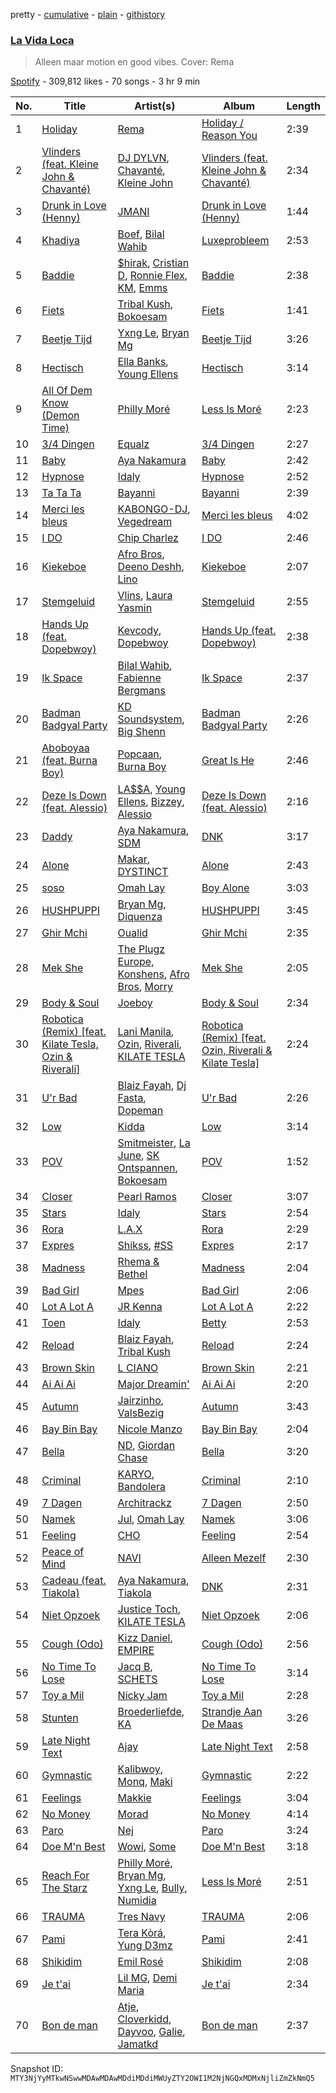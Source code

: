 pretty - [cumulative](/playlists/cumulative/37i9dQZF1DWXHyhanaNMoy.md) - [plain](/playlists/plain/37i9dQZF1DWXHyhanaNMoy) - [githistory](https://github.githistory.xyz/mackorone/spotify-playlist-archive/blob/main/playlists/plain/37i9dQZF1DWXHyhanaNMoy)

### [La Vida Loca](https://open.spotify.com/playlist/37i9dQZF1DWXHyhanaNMoy)

> Alleen maar motion en good vibes\. Cover: Rema

[Spotify](https://open.spotify.com/user/spotify) - 309,812 likes - 70 songs - 3 hr 9 min

| No. | Title | Artist(s) | Album | Length |
|---|---|---|---|---|
| 1 | [Holiday](https://open.spotify.com/track/0GfCR4T6WOErZOw1557ln7) | [Rema](https://open.spotify.com/artist/46pWGuE3dSwY3bMMXGBvVS) | [Holiday / Reason You](https://open.spotify.com/album/1NbIj94iC99QFhVA1nBuGX) | 2:39 |
| 2 | [Vlinders \(feat\. Kleine John & Chavanté\)](https://open.spotify.com/track/0dsRtIlchp7nmVAS5hemAr) | [DJ DYLVN](https://open.spotify.com/artist/0UW6JJvOT28AEOnu9H9d5l), [Chavanté](https://open.spotify.com/artist/46hfNL2Bni5Ux8hCDMAjIN), [Kleine John](https://open.spotify.com/artist/7bTUZU8QavxiW0GtvEVP0M) | [Vlinders \(feat\. Kleine John & Chavanté\)](https://open.spotify.com/album/3vMpRJnBn2mIOq4GrWFbHl) | 2:34 |
| 3 | [Drunk in Love \(Henny\)](https://open.spotify.com/track/14xuT74kDW0LIPMsr5g5zf) | [JMANI](https://open.spotify.com/artist/1QR6WDewVzcY8JrxP5Gyj3) | [Drunk in Love \(Henny\)](https://open.spotify.com/album/3AUvqkp5zza0MWlpv5OAwn) | 1:44 |
| 4 | [Khadiya](https://open.spotify.com/track/6CQqRYxhbmqOgOiE5obuQH) | [Boef](https://open.spotify.com/artist/0Jsk5iYMr5aNjHury7blm1), [Bilal Wahib](https://open.spotify.com/artist/5wV3FoaNbDB6X9INuQvs1K) | [Luxeprobleem](https://open.spotify.com/album/6knvd9gtuhGbZNMNxjpJWy) | 2:53 |
| 5 | [Baddie](https://open.spotify.com/track/4mgYtnnm01NgTKLlMpF10h) | [$hirak](https://open.spotify.com/artist/1uUuCEXmWpKN2YLl5xSoT2), [Cristian D](https://open.spotify.com/artist/1uBw9o9xJfe2H3geRocQq4), [Ronnie Flex](https://open.spotify.com/artist/5eir5zFJpES4j7gsymbVyl), [KM](https://open.spotify.com/artist/0MSYpagcvnSP2o91Ji2OCw), [Emms](https://open.spotify.com/artist/2AkaK2DXdBUWYjpwOHoKs2) | [Baddie](https://open.spotify.com/album/0u9XpTRBvmMooQZokHW7il) | 2:38 |
| 6 | [Fiets](https://open.spotify.com/track/7dXXQRborTggr2w04Ofo1j) | [Tribal Kush](https://open.spotify.com/artist/7fr6F0dEvfSoZW3fJ5fvUD), [Bokoesam](https://open.spotify.com/artist/2NFWbreVmIEJG0iqIvLDOI) | [Fiets](https://open.spotify.com/album/7hqt1WB6yK6aqET4FW0yEg) | 1:41 |
| 7 | [Beetje Tijd](https://open.spotify.com/track/5y2gzxaKDbv2gyM2LwfGSj) | [Yxng Le](https://open.spotify.com/artist/3Ptyea6E1lJgg6W64f0OQa), [Bryan Mg](https://open.spotify.com/artist/1PyToLP6F2rzV0ZSR71lgl) | [Beetje Tijd](https://open.spotify.com/album/0tXY1vihehAkyoe1YrfCVv) | 3:26 |
| 8 | [Hectisch](https://open.spotify.com/track/1wXbi7Vn9b53kMDOOdgZiZ) | [Ella Banks](https://open.spotify.com/artist/5hQfwoHdd8NBpDKXWHORIM), [Young Ellens](https://open.spotify.com/artist/0SuC1Z51R9kleDO1pj3Gub) | [Hectisch](https://open.spotify.com/album/4w1jxGYJ7bHa25wmYWFkKt) | 3:14 |
| 9 | [All Of Dem Know \(Demon Time\)](https://open.spotify.com/track/36uv4BvGAhzvYkjT2oHbYc) | [Philly Moré](https://open.spotify.com/artist/3GL6hDzc8ltMMIl6gOTWIT) | [Less Is Moré](https://open.spotify.com/album/2PGbBTsnDUej2PAXIEl2tb) | 2:23 |
| 10 | [3/4 Dingen](https://open.spotify.com/track/5Fh809xDN3K5u4N2Q31R2O) | [Equalz](https://open.spotify.com/artist/57RYqNhEvaNiafuP1X73GS) | [3/4 Dingen](https://open.spotify.com/album/2bYn8s51z0MRydOjxHe65d) | 2:27 |
| 11 | [Baby](https://open.spotify.com/track/5uKJiHdlDBz53cM1qZd0yB) | [Aya Nakamura](https://open.spotify.com/artist/7IlRNXHjoOCgEAWN5qYksg) | [Baby](https://open.spotify.com/album/5IdztduZ9UaHxZm0xDyEyA) | 2:42 |
| 12 | [Hypnose](https://open.spotify.com/track/3qU98CXuNSZgJFsqLhNvoF) | [Idaly](https://open.spotify.com/artist/1EYdbYpGAuJy6uZo4sVMoM) | [Hypnose](https://open.spotify.com/album/0ImQAxOInCW0kb2RLhqz7W) | 2:52 |
| 13 | [Ta Ta Ta](https://open.spotify.com/track/3rmqNsOiGqqvFNTmGlzl4R) | [Bayanni](https://open.spotify.com/artist/6FbCERtE2CKqEWihHMYjcG) | [Bayanni](https://open.spotify.com/album/0XIgw74GKfTD6MCOHzhovL) | 2:39 |
| 14 | [Merci les bleus](https://open.spotify.com/track/0tFY357QKe2GKvjcWA1kxK) | [KABONGO\-DJ](https://open.spotify.com/artist/3hMFSJWyvWxr5XvsCTikVP), [Vegedream](https://open.spotify.com/artist/4eYnorQRhVHT2KBl2UyHHd) | [Merci les bleus](https://open.spotify.com/album/3ifVPOJBoE2k6Y93l9Hb3b) | 4:02 |
| 15 | [I DO](https://open.spotify.com/track/639dPPDcbxV9cRRDsNQGFg) | [Chip Charlez](https://open.spotify.com/artist/2gnD9CeLx3IlYO2zz0DEqH) | [I DO](https://open.spotify.com/album/5URyPl0vxWskZP47hPxWuS) | 2:46 |
| 16 | [Kiekeboe](https://open.spotify.com/track/5grUdSNqWuLSLlf5SlYJ2R) | [Afro Bros](https://open.spotify.com/artist/3wtMPMvPtiFylbnNXF6CAj), [Deeno Deshh](https://open.spotify.com/artist/2rtZrTzDp2lvaraXfbron0), [Lino](https://open.spotify.com/artist/50XQMobXASNNGho6iHHpFH) | [Kiekeboe](https://open.spotify.com/album/0iajI14MLimmzK1C5sdWWY) | 2:07 |
| 17 | [Stemgeluid](https://open.spotify.com/track/1HFFfvXM13DA5hYt6SjhZj) | [Vlins](https://open.spotify.com/artist/3qV1LDx1ZWWJVdnLuVXAB5), [Laura Yasmin](https://open.spotify.com/artist/2ifdw2Mu8P2fCey9VLhuu2) | [Stemgeluid](https://open.spotify.com/album/31q5PSjc9lvGbg6glT3dsk) | 2:55 |
| 18 | [Hands Up \(feat\. Dopebwoy\)](https://open.spotify.com/track/4SG0taCeFyMRCk1B2oPJ9R) | [Kevcody](https://open.spotify.com/artist/3heGIV1KV0B4c4MW7H2mey), [Dopebwoy](https://open.spotify.com/artist/6OQggpm01CmAB717TKtDCr) | [Hands Up \(feat\. Dopebwoy\)](https://open.spotify.com/album/48xPTdsbfEwQcuJ3FIHNpn) | 2:38 |
| 19 | [Ik Space](https://open.spotify.com/track/0xLnJgUHvPnq6n2ESDSMXF) | [Bilal Wahib](https://open.spotify.com/artist/5wV3FoaNbDB6X9INuQvs1K), [Fabienne Bergmans](https://open.spotify.com/artist/6ipBn3QaHmCnlaDetcvgRl) | [Ik Space](https://open.spotify.com/album/0z3l97NfPujHK3s654j8mB) | 2:37 |
| 20 | [Badman Badgyal Party](https://open.spotify.com/track/0fU3rEOzY7VbWwilsWIG3d) | [KD Soundsystem](https://open.spotify.com/artist/7yPOMcYNwv9by1xUxAljPA), [Big Shenn](https://open.spotify.com/artist/1oRevsg3KXvciSXKMlsEZl) | [Badman Badgyal Party](https://open.spotify.com/album/3nuDCHfBlNB1lXdgO8dlaW) | 2:26 |
| 21 | [Aboboyaa \(feat\. Burna Boy\)](https://open.spotify.com/track/2KEMHoK7Tz7rlTUalQXMUk) | [Popcaan](https://open.spotify.com/artist/62DmErcU7dqZbJaDqwsqzR), [Burna Boy](https://open.spotify.com/artist/3wcj11K77LjEY1PkEazffa) | [Great Is He](https://open.spotify.com/album/5DVnzAiFpPirUnh3QPv1ZR) | 2:46 |
| 22 | [Deze Is Down \(feat\. Alessio\)](https://open.spotify.com/track/20cjwvKsa3aHrG6redo3xl) | [LA$$A](https://open.spotify.com/artist/36WPIJMvnC1lSvjwMHrGAR), [Young Ellens](https://open.spotify.com/artist/0SuC1Z51R9kleDO1pj3Gub), [Bizzey](https://open.spotify.com/artist/5GIcOzVFTNnzArytjmTkW8), [Alessio](https://open.spotify.com/artist/6gFuwMAaoJDU6M3c8UHcAj) | [Deze Is Down \(feat\. Alessio\)](https://open.spotify.com/album/5utViPOWp7hDineXZiLZxy) | 2:16 |
| 23 | [Daddy](https://open.spotify.com/track/43eoqH9CIZqy7VXLnwwMnu) | [Aya Nakamura](https://open.spotify.com/artist/7IlRNXHjoOCgEAWN5qYksg), [SDM](https://open.spotify.com/artist/0LKAV3zJ8a8AIGnyc5OvfB) | [DNK](https://open.spotify.com/album/2sDLGR5LQ1pRmyCOT0alhN) | 3:17 |
| 24 | [Alone](https://open.spotify.com/track/5MyCaoBEvkZu14UkR9qHCY) | [Makar](https://open.spotify.com/artist/4PUr4W5mWlzMkyVpSiX2ZN), [DYSTINCT](https://open.spotify.com/artist/1cKyknhftNKXCjMBd2hDrG) | [Alone](https://open.spotify.com/album/3FPgvqujrdfzx0YxmAVLbv) | 2:43 |
| 25 | [soso](https://open.spotify.com/track/1wADwLSkYhrSmy4vdy6BRn) | [Omah Lay](https://open.spotify.com/artist/5yOvAmpIR7hVxiS6Ls5DPO) | [Boy Alone](https://open.spotify.com/album/5NLjxx8nRy9ooUmgpOvfem) | 3:03 |
| 26 | [HUSHPUPPI](https://open.spotify.com/track/4nOQ63NPZPwjzrxOhWWsbc) | [Bryan Mg](https://open.spotify.com/artist/1PyToLP6F2rzV0ZSR71lgl), [Diquenza](https://open.spotify.com/artist/3DIhZ8xOvMa1KpXPV6BZXV) | [HUSHPUPPI](https://open.spotify.com/album/78YcPlRbdI4vjWII938QdH) | 3:45 |
| 27 | [Ghir Mchi](https://open.spotify.com/track/3Uqwp3KPspswrmamdpSuLK) | [Oualid](https://open.spotify.com/artist/60tsxRkHtGIlk3IW8U8O2y) | [Ghir Mchi](https://open.spotify.com/album/41T0xfdMewTjdH3vTP1ziX) | 2:35 |
| 28 | [Mek She](https://open.spotify.com/track/4z94T1JRS8ZjmmGoGNtIhv) | [The Plugz Europe](https://open.spotify.com/artist/63qgmJRhJ07e8O9ez4IYql), [Konshens](https://open.spotify.com/artist/3nwYsifpwrKmCIpw4i0HDW), [Afro Bros](https://open.spotify.com/artist/3wtMPMvPtiFylbnNXF6CAj), [Morry](https://open.spotify.com/artist/1CXa8YMTen75u0n1rvtk0u) | [Mek She](https://open.spotify.com/album/4iEqnccSWaeo5qiTdSI04B) | 2:05 |
| 29 | [Body & Soul](https://open.spotify.com/track/1lrHmP6m1Qcmhwlg2yrjdU) | [Joeboy](https://open.spotify.com/artist/1XavfPKBpNjkOfxHINlMHF) | [Body & Soul](https://open.spotify.com/album/4CwzVkma2EkIpKwXpHHUdQ) | 2:34 |
| 30 | [Robotica \(Remix\) \[feat\. Kilate Tesla, Ozin & Riverali\]](https://open.spotify.com/track/2pBfF9Prcj3RTrsS8NyMJd) | [Lani Manila](https://open.spotify.com/artist/0g7NWpl1IogB4zosDPZ4Eu), [Ozin](https://open.spotify.com/artist/3VY9hWsvkxG3zzfoS72U93), [Riverali](https://open.spotify.com/artist/2hjZB2EP4nefXJMwahLPKx), [KILATE TESLA](https://open.spotify.com/artist/3aO2Q4cXKGxsh87bX4Oavo) | [Robotica \(Remix\) \[feat\. Ozin, Riverali & Kilate Tesla\]](https://open.spotify.com/album/2EVwPA5Os9FtUTn2v1t6Kv) | 2:24 |
| 31 | [U'r Bad](https://open.spotify.com/track/6fJmOSkPSqTETDvBFyiyXb) | [Blaiz Fayah](https://open.spotify.com/artist/2WyypmYjOdaXg0bXDP67j7), [Dj Fasta](https://open.spotify.com/artist/3J1MVADg8VwYQ6FFsqnTUV), [Dopeman](https://open.spotify.com/artist/3uPMES49lCQUHHnCaWaeLr) | [U'r Bad](https://open.spotify.com/album/5U9wRqpFlPI7qENyw9vHfX) | 2:26 |
| 32 | [Low](https://open.spotify.com/track/67PSXs0ixoOUD03BL6UfVQ) | [Kidda](https://open.spotify.com/artist/4OtcoXGM3abQUnErfCczaj) | [Low](https://open.spotify.com/album/0HpwLRomUn6DGADacaO0id) | 3:14 |
| 33 | [POV](https://open.spotify.com/track/3gUyWMxsnhrEwPhQjL2W0L) | [Smitmeister](https://open.spotify.com/artist/6kVigSLG1yYraRqimn7EJY), [La June](https://open.spotify.com/artist/3hHBl5FjVlul5vOJ8cj72f), [SK Ontspannen](https://open.spotify.com/artist/0YSfcFH1WHuxlThNLippr0), [Bokoesam](https://open.spotify.com/artist/2NFWbreVmIEJG0iqIvLDOI) | [POV](https://open.spotify.com/album/6h9E9C3gGVt3kumf0YH2G1) | 1:52 |
| 34 | [Closer](https://open.spotify.com/track/0lEEsa1wMDOjfEOlvvx0g0) | [Pearl Ramos](https://open.spotify.com/artist/4L8v7LCc2BtljMWBEvSgCh) | [Closer](https://open.spotify.com/album/3i2SDc94DAN8ETtpZpDYCs) | 3:07 |
| 35 | [Stars](https://open.spotify.com/track/62pSIMezFKYK2UxQHmCE4g) | [Idaly](https://open.spotify.com/artist/1EYdbYpGAuJy6uZo4sVMoM) | [Stars](https://open.spotify.com/album/7DAvYht3wOOdf81NY8J9vu) | 2:54 |
| 36 | [Rora](https://open.spotify.com/track/6b6Bz7pyeqLXDn92EHCyVY) | [L.A.X](https://open.spotify.com/artist/6lNEt5LSOQRUFl43OnnHUL) | [Rora](https://open.spotify.com/album/4LzrbIrHS40GfLklCbjX05) | 2:29 |
| 37 | [Expres](https://open.spotify.com/track/1jykfspak6OvEB3cdzrrGm) | [Shikss](https://open.spotify.com/artist/1SzciTtL2bewCNpbRTk6z7), [\#SS](https://open.spotify.com/artist/3jNqYOJqmN6uQxwG9bRcsU) | [Expres](https://open.spotify.com/album/3FpWGWi82FSIEVkucrO9lh) | 2:17 |
| 38 | [Madness](https://open.spotify.com/track/2Pu3Ux9Gv1e2UixicsUeLo) | [Rhema & Bethel](https://open.spotify.com/artist/2mhQjvqnRV83cj1G1b8ToN) | [Madness](https://open.spotify.com/album/1B6JEWEFeYzO4iRj0NQex7) | 2:04 |
| 39 | [Bad Girl](https://open.spotify.com/track/5NAf59A6ieXlasaIr5dezh) | [Mpes](https://open.spotify.com/artist/1OR4lRZJgv9KJCIbRV9qOT) | [Bad Girl](https://open.spotify.com/album/6X5zFrOgFjIrsLwWGX6rO8) | 2:06 |
| 40 | [Lot A Lot A](https://open.spotify.com/track/0KLU7YiCi6aZYkYgL1ZuSf) | [JR Kenna](https://open.spotify.com/artist/2ZwZZINTWJqycmO64P77kN) | [Lot A Lot A](https://open.spotify.com/album/604I4i2wI2iQDuGM2qAJMg) | 2:22 |
| 41 | [Toen](https://open.spotify.com/track/29m6ZXJ6EmuDXLZDHjgCtb) | [Idaly](https://open.spotify.com/artist/1EYdbYpGAuJy6uZo4sVMoM) | [Betty](https://open.spotify.com/album/4Mp7znKYm3HNicZoaoxjso) | 2:53 |
| 42 | [Reload](https://open.spotify.com/track/67erDOXoomBqQebPnpZayQ) | [Blaiz Fayah](https://open.spotify.com/artist/2WyypmYjOdaXg0bXDP67j7), [Tribal Kush](https://open.spotify.com/artist/7fr6F0dEvfSoZW3fJ5fvUD) | [Reload](https://open.spotify.com/album/0NFillRDfBiGrsAsG9Hd7T) | 2:24 |
| 43 | [Brown Skin](https://open.spotify.com/track/2leJelsg9uYs8qjrVaf1Fq) | [L CIANO](https://open.spotify.com/artist/3KDvUuEB5x3C5ER17sK0rd) | [Brown Skin](https://open.spotify.com/album/4AVMCFjiurZk9HLAaWtIa6) | 2:21 |
| 44 | [Ai Ai Ai](https://open.spotify.com/track/0O1aOVz2AHByG9fM5ggg9W) | [Major Dreamin'](https://open.spotify.com/artist/0EWMZgr0f9k7KVkfm1lIIG) | [Ai Ai Ai](https://open.spotify.com/album/75flqZ7CwXhFXJ7DxjvyQw) | 2:20 |
| 45 | [Autumn](https://open.spotify.com/track/0HqEMF1lSEXSY16U9b3oK3) | [Jairzinho](https://open.spotify.com/artist/4owt1GWUqAh4gsXT13roop), [ValsBezig](https://open.spotify.com/artist/4tGJvDWhLFxzKRi94gc4a4) | [Autumn](https://open.spotify.com/album/27txhnT0TfhJ7a5p0ql8CN) | 3:43 |
| 46 | [Bay Bin Bay](https://open.spotify.com/track/7ucmoxflHZKJOmw9RKsAPP) | [Nicole Manzo](https://open.spotify.com/artist/2xMWVkr64dpJLZY8LRGUdb) | [Bay Bin Bay](https://open.spotify.com/album/5j9oYJzz1jl9TVZElO2HFD) | 2:04 |
| 47 | [Bella](https://open.spotify.com/track/1cWhEVeod9vNnt99IWQOtp) | [ND](https://open.spotify.com/artist/6hXVcZyUR2WLIXDkXrw1eQ), [Giordan Chase](https://open.spotify.com/artist/70UN6NJ61w4Ugtjgmlu0HT) | [Bella](https://open.spotify.com/album/0m06zefSt575K7uCdShGxr) | 3:20 |
| 48 | [Criminal](https://open.spotify.com/track/18cF0f2BcZJNQDHLsc6fWh) | [KARYO](https://open.spotify.com/artist/5axX3V9XC7KOWoquBOdA59), [Bandolera](https://open.spotify.com/artist/6iFmzXMBX8z3Egytb0JRii) | [Criminal](https://open.spotify.com/album/7CZgWFavJsC6Xw1BJMusdx) | 2:10 |
| 49 | [7 Dagen](https://open.spotify.com/track/5nU27RM0y7b9nh0mY1yjbF) | [Architrackz](https://open.spotify.com/artist/5YqXgMhzkUnyjYQGgoIvoq) | [7 Dagen](https://open.spotify.com/album/2u99gWVgDQ7nBWoTeo5s5y) | 2:50 |
| 50 | [Namek](https://open.spotify.com/track/27axiMYaZu77nF45ogoTTy) | [Jul](https://open.spotify.com/artist/3IW7ScrzXmPvZhB27hmfgy), [Omah Lay](https://open.spotify.com/artist/5yOvAmpIR7hVxiS6Ls5DPO) | [Namek](https://open.spotify.com/album/1VCr5EN02r1K83Mi8vwRO7) | 3:06 |
| 51 | [Feeling](https://open.spotify.com/track/7GznH6vFkAJtrbYqX54RcZ) | [CHO](https://open.spotify.com/artist/0YPIovtLh5msFPFuCcn30R) | [Feeling](https://open.spotify.com/album/1FTnNK1UFZzlwfjlYZEosy) | 2:54 |
| 52 | [Peace of Mind](https://open.spotify.com/track/5cA9gN7FcgVjBBTMATujsd) | [NAVI](https://open.spotify.com/artist/5DCwmxnCqNVMljhthee6ti) | [Alleen Mezelf](https://open.spotify.com/album/0lW7OvNzMxbK5uqxdPKgCT) | 2:30 |
| 53 | [Cadeau \(feat\. Tiakola\)](https://open.spotify.com/track/4serT1J6lu8eTsMMG9VhF8) | [Aya Nakamura](https://open.spotify.com/artist/7IlRNXHjoOCgEAWN5qYksg), [Tiakola](https://open.spotify.com/artist/3vUMXQ9kPnZAQkMkZZ7Hfh) | [DNK](https://open.spotify.com/album/2sDLGR5LQ1pRmyCOT0alhN) | 2:31 |
| 54 | [Niet Opzoek](https://open.spotify.com/track/4yegAeaRmvjFhNA8XD5rae) | [Justice Toch](https://open.spotify.com/artist/3B4UCLYCwiQTr6bmtpGnIa), [KILATE TESLA](https://open.spotify.com/artist/3aO2Q4cXKGxsh87bX4Oavo) | [Niet Opzoek](https://open.spotify.com/album/2Lvyr12fHUMHlqYJFyLJk6) | 2:06 |
| 55 | [Cough \(Odo\)](https://open.spotify.com/track/0u2A4QNAMUyfQbgfVR3HvK) | [Kizz Daniel](https://open.spotify.com/artist/1X6cBGnXpEpN7CmflLKmLV), [EMPIRE](https://open.spotify.com/artist/3hPFJ4ShHVEAaL689YeblD) | [Cough \(Odo\)](https://open.spotify.com/album/3j33Z0rLryDGCZFRhppoZq) | 2:56 |
| 56 | [No Time To Lose](https://open.spotify.com/track/26QFxdsPHyywrRof3KTflU) | [Jacq B](https://open.spotify.com/artist/2Rd0yxydAq7hBWjbsuW8aF), [SCHETS](https://open.spotify.com/artist/44HNB7RtTtGJ2r6IPOlaOm) | [No Time To Lose](https://open.spotify.com/album/4MZXWcF8iMeWxUlfjMFLnN) | 3:14 |
| 57 | [Toy a Mil](https://open.spotify.com/track/5DwnwR8Kd7LM2CMyRPloqH) | [Nicky Jam](https://open.spotify.com/artist/1SupJlEpv7RS2tPNRaHViT) | [Toy a Mil](https://open.spotify.com/album/6DVdkW05LIZ7xjIeu6291k) | 2:28 |
| 58 | [Stunten](https://open.spotify.com/track/6n4LMiU6CQu8NuGeuhBwwa) | [Broederliefde](https://open.spotify.com/artist/5GvMLzUp6tMBpaCbr903RN), [KA](https://open.spotify.com/artist/7DpYMZzVNrjqw1geHziUEd) | [Strandje Aan De Maas](https://open.spotify.com/album/6p6fROC9FzKXHBY7RyVjuA) | 3:26 |
| 59 | [Late Night Text](https://open.spotify.com/track/2nWV2pDZl9CEP8CxZNdf4k) | [Ajay](https://open.spotify.com/artist/6blOShkI4PDC0gqCk6PQoa) | [Late Night Text](https://open.spotify.com/album/0VeGU2T25mWACFf0mcUglE) | 2:58 |
| 60 | [Gymnastic](https://open.spotify.com/track/0BEJH3Z1ssdYqAQmWttViM) | [Kalibwoy](https://open.spotify.com/artist/3xhksfxjNLUAyxUdijvk4x), [Monq](https://open.spotify.com/artist/1rJlC9RjWWeFaz8UpFKnrs), [Maki](https://open.spotify.com/artist/4FaQ2MFkq0JucRaCw69qLY) | [Gymnastic](https://open.spotify.com/album/3PpoGIk4czgWjtzo72L5lj) | 2:22 |
| 61 | [Feelings](https://open.spotify.com/track/32PnKK56VRTreShYsT8nkZ) | [Makkie](https://open.spotify.com/artist/3ZwM56IXFGMIsUFK0GEygo) | [Feelings](https://open.spotify.com/album/1e0GV3MYOXmVi49TdZIxaI) | 3:04 |
| 62 | [No Money](https://open.spotify.com/track/3e0yFn74MouCqsAxTCKOUf) | [Morad](https://open.spotify.com/artist/4az97MtWmBQ5Db3GfDh9j9) | [No Money](https://open.spotify.com/album/4HW0xW2nhso4HHSO6rhM8n) | 4:14 |
| 63 | [Paro](https://open.spotify.com/track/6zvHwijlnwqjS6d46yAffi) | [Nej](https://open.spotify.com/artist/3BQ9mWlgFRfMr5EdNfc10a) | [Paro](https://open.spotify.com/album/7Kt404MeesjKF910O5fTop) | 3:24 |
| 64 | [Doe M'n Best](https://open.spotify.com/track/67IJXCN36NMxeDUHccfu2s) | [Wowi](https://open.spotify.com/artist/6wMTXQM1eVz7pU83iGskyR), [Some](https://open.spotify.com/artist/21Sh5EcNtL9tl8YeT7t81M) | [Doe M'n Best](https://open.spotify.com/album/0anPnXu2zJj2DD90l0edE8) | 3:18 |
| 65 | [Reach For The Starz](https://open.spotify.com/track/5y3atT6B6HpEFs21oWKkfL) | [Philly Moré](https://open.spotify.com/artist/3GL6hDzc8ltMMIl6gOTWIT), [Bryan Mg](https://open.spotify.com/artist/1PyToLP6F2rzV0ZSR71lgl), [Yxng Le](https://open.spotify.com/artist/3Ptyea6E1lJgg6W64f0OQa), [Bully](https://open.spotify.com/artist/29ntaqCLHlZZ4X6KiW7mLm), [Numidia](https://open.spotify.com/artist/3OMZaRPVE5OI1IkDbZFBFU) | [Less Is Moré](https://open.spotify.com/album/2PGbBTsnDUej2PAXIEl2tb) | 2:51 |
| 66 | [TRAUMA](https://open.spotify.com/track/32JZ3AW8VtFFzglfOkLMGr) | [Tres Navy](https://open.spotify.com/artist/1Ds6xyj1eLdmGB9mG1CT1o) | [TRAUMA](https://open.spotify.com/album/5fFvazdMPlXabKWDf4YH6L) | 2:06 |
| 67 | [Pami](https://open.spotify.com/track/089MJDjJ7qJmMWcmD3J4c8) | [Tera Kòrá](https://open.spotify.com/artist/29oWM4DINZdTGRS0xKihHR), [Yung D3mz](https://open.spotify.com/artist/2PWdxiDyY5rv1qBHEUfqQf) | [Pami](https://open.spotify.com/album/4fjfAYCr7TDteiCVSX4IlM) | 2:41 |
| 68 | [Shikidim](https://open.spotify.com/track/3FP6Q4fQWU6nyXVwX5DgMa) | [Emil Rosé](https://open.spotify.com/artist/3TNTPduFxe8yaox2f6NxNC) | [Shikidim](https://open.spotify.com/album/4nckwHAozyiuAPeiQdaBzC) | 2:08 |
| 69 | [Je t'ai](https://open.spotify.com/track/2ueAkXXuA6Zp2hFz4f3BLV) | [Lil MG](https://open.spotify.com/artist/2XYHHHKyZLvw1KUrDF1yfI), [Demi Maria](https://open.spotify.com/artist/3BHwPaloQpvNeI5sfAVNfd) | [Je t'ai](https://open.spotify.com/album/2yFTIQoQO2icZaPe6jkGat) | 2:34 |
| 70 | [Bon de man](https://open.spotify.com/track/2EhjS2hrwSKUH8T4nQirEe) | [Atje](https://open.spotify.com/artist/0fIJF6TTabIOnx7aU7e95h), [Cloverkidd](https://open.spotify.com/artist/4jevDsPCsCpIznBS7IgjGi), [Dayvoo](https://open.spotify.com/artist/3Y7dSW6r0DdlIMpj8EnjAl), [Galie](https://open.spotify.com/artist/46PFMcBXxL82FQxfHw4dnr), [Jamatkd](https://open.spotify.com/artist/50ceaeyvwYt6apoe5csFNC) | [Bon de man](https://open.spotify.com/album/0vZJSBBTLTlrBCUyRHCjFT) | 2:37 |

Snapshot ID: `MTY3NjYyMTkwNSwwMDAwMDAwMDdiMDdiMWUyZTY2OWI1M2NjNGQxMDMxNjliZmZkNmQ5`
